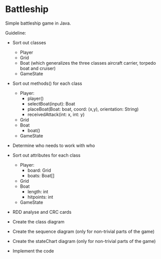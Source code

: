 # Battleship
Simple battleship game in Java.

Guideline:

- Sort out classes
  - Player
  - Grid
  - Boat (which generalizes the three classes aircraft carrier, torpedo boat and cruiser)
  - GameState
- Sort out methods() for each class
  - Player:
      - player()
      - selectBoat(input): Boat
      - placeBoat(Boat: boat, coord: (x,y), orientation: String)
      - receivedAttack(int: x, int: y)
  - Grid
  - Boat
      - boat() 
  - GameState 
- Determine who needs to work with who
- Sort out attributes for each class
  - Player: 
      - board: Grid
      - boats: Boat[]  
  - Grid
  - Boat
      - length: int
      - hitpoints: int  
  - GameState
 
- RDD analyse and CRC cards

- Create the class diagram

- Create the sequence diagram (only for non-trivial parts of the game)

- Create the stateChart diagram (only for non-trivial parts of the game)

- Implement the code
  
